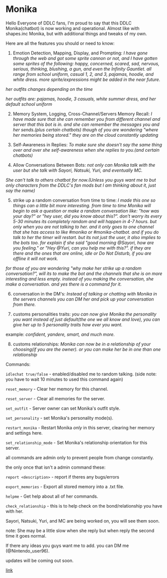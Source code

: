 # Monika
Hello Everyone of DDLC fans, I'm proud to say that this DDLC Monika(chatbot) is now working and operational.
Almost like with shapes.inc Monika, but with additional things and tweaks of my own.

Here are all the features you should or need to know:

 1. Emotion Detection, Mapping, Display, and Prompting:
*I have gone through the web and got some sprite cannon or not, and I have gotten some sprites of the following: happy, concerned, scared, sad, nervous, serious, thinking, blushing, a gun, and even the Infinity Gauntlet. all range from school uniform, casual 1, 2, and 3, pajamas, hoodie, and white dress. more sprite/expressions might be added in the near future.*

*her outfits changes depending on the time*

*her outfits are: pajamas, hoodie, 3 casuals, white summer dress, and her default school uniform*

 2. Memory System, Logging, Cross-Channel/Servers Memory Recall:
*I have made sure that she can remember you from different channel and server that this bot is in. and she can remember the messages you and her sends.(plus certain chatbots) though of you are wondering "where her memories being stored." they are on the cloud constantly updating*

 3. Self-Awareness in Replies:
*To make sure she doesn't say the same thing over and over she self-awareness when she replies to you.(and certain chatbots)*

 4. Allow Conversations Between Bots:
*not only can Monika talk with the user but she talk with Sayori, Natsuki, Yuri, and eventually MC.*

*She can't talk to others chatbot for now.(Unless you guys want me to but only characters from the DDLC's fan mods but I am thinking about it, just say the name)*

 5. strike up a random conversation from time to time:
*I made this one so things can a little bit more interesting. from time to time Monika will begin to ask a question or make a random conversation like: "how was your day?" or "hey user, did you know about this?". don't worry its every 5-30 minutes its completely random and will happen in 4-7 hours. but only when you are not talking to her. and it only goes to one channel that she has access to like #monika or #monika-chatbot. and if you do talk to her the timer will restart. but its not just the user, it also implies to the bots too. for explain if she said "good morning @Sayori, how are you feeling." or "Hey @Yuri, can you help me with this?". if they are there and the ones that are online, idle or Do Not Disturb, if you are offline it will not work.*

*for those of you are wondering "why make her strike up a random conversation?", will its to make the bot and the channels that she is on more interesting and less empty. instead of you making the conversation, she make a conversation. and yes there is a command for it.*

 6. conversation in the DM's:
*Instead of talking or chatting with Monika in the servers channels you can DM her and pick up your conversation from there.*

 7. customs personalities traits:
*you can now give Monika the personality you want instead of just default(the one we all know and love), you can give her up to 5 personality traits how ever you want.*

example: *confident, yandere, smart, and much more.*

 8. customs relationships:
*Monika can now be in a relationship of your choosing(if you are the owner). or you can make her be in one than one relationship*

 Commands:

`idlechat true/false` - enabled/disabled me to random talking. (side note: you have to wait 10 minutes to used this command again)

`reset_memory` - Clear her memory for this channel.

`reset_server` - Clear all memories for the server.

`set_outfit` - Server owner can set Monika's outfit style.

`set_personality` - set Monika's personality mode(s).

`restart_monika` - Restart Monika *only* in this server, clearing her memory and settings here.

`set_relationship_mode` - Set Monika's relationship orientation for this server.

all commands are admin only to prevent people from change constantly.

the only once that isn't a admin command these:

`report <description>` - report if theres any bugs/errors

`export_memories` - Export all stored memory into a .txt file.

`helpme` - Get help about all of her commands.

`check_relationship` - this is to help check on the bond/relationship you have with her.

Sayori, Natsuki, Yuri, and MC are being worked on, you will see them soon.

note: She may be a little slow when she reply but when reply the second time it goes normal.

If there any ideas you guys want me to add. you can DM me (@Nintendo_user96).

updates will be coming out soon.

[link](https://discord.com/oauth2/authorize?client_id=1375562131784732812&permissions=8934606236736&response_type=code&redirect_uri=https%3A%2F%2Fdiscord.com%2Foauth2%2Fauthorize%3Fclient_id%3D1375562131784732812&integration_type=0&scope=bot+applications.commands+messages.read+applications.commands.permissions.update)
